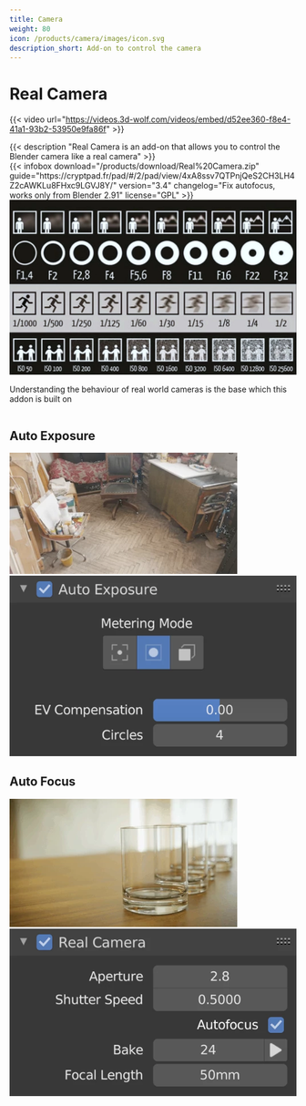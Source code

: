 ```yaml
---
title: Camera
weight: 80
icon: /products/camera/images/icon.svg
description_short: Add-on to control the camera
---
```


# Real Camera

{{< video url="https://videos.3d-wolf.com/videos/embed/d52ee360-f8e4-41a1-93b2-53950e9fa86f" >}}

<div class="space"></div>

<div class="halfpage">
    <div class="column">
	{{< description "Real Camera is an add-on that allows you to control the Blender camera like a real camera" >}}
    </div>
    <div class="column">
	{{< infobox
	    download="/products/download/Real%20Camera.zip"
	    guide="https://cryptpad.fr/pad/#/2/pad/view/4xA8ssv7QTPnjQeS2CH3LH4Z2cAWKLu8FHxc9LGVJ8Y/"
	    version="3.4"
	    changelog="Fix autofocus, works only from Blender 2.91"
	    license="GPL"
	>}}
    </div>
</div>

<div class="space"></div>

<div class="halfpage">
	<div class="column">
		<img class="chart" src="images/Chart.webp"></img>
	</div>
	<div class="column">
		<p>Understanding the behaviour of real world cameras is the base which this addon is built on</p>
	</div>
</div>

<div class="space"></div>

<h2>Auto Exposure</h2>
<div class="halfpage">
	<div class="column image1">
		<img class="image" src="images/Auto Exposure.webp"></img>
	</div>
	<div class="column image2">
		<img class="image" src="images/Auto Exposure panel.webp"></img>
	</div>
</div>

<div class="space"></div>

<h2>Auto Focus</h2>
<div class="halfpage">
	<div class="column image1">
		<img class="image" src="images/Auto Focus.webp"></img>
	</div>
	<div class="column image2">
		<img class="image" src="images/Real Camera panel.webp"></img>
	</div>
</div>

